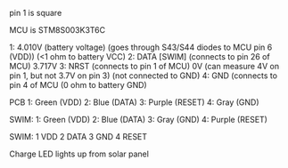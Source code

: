 pin 1 is square

MCU is STM8S003K3T6C

1: 4.010V (battery voltage) (goes through S43/S44 diodes to MCU pin 6 (VDD))
    (<1 ohm to battery VCC)
2: DATA [SWIM] (connects to pin 26 of MCU) 3.717V
3: NRST (connects to pin 1 of MCU) 0V (can measure 4V on pin 1, but not 3.7V on pin 3) (not connected to GND)
4: GND (connects to pin 4 of MCU (0 ohm to battery GND)

PCB
1: Green (VDD)
2: Blue (DATA)
3: Purple (RESET)
4: Gray (GND)

SWIM:
1: Green (VDD)
2: Blue (DATA)
3: Gray (GND)
4: Purple (RESET)

SWIM:
1 VDD
2 DATA
3 GND
4 RESET


Charge LED lights up from solar panel 